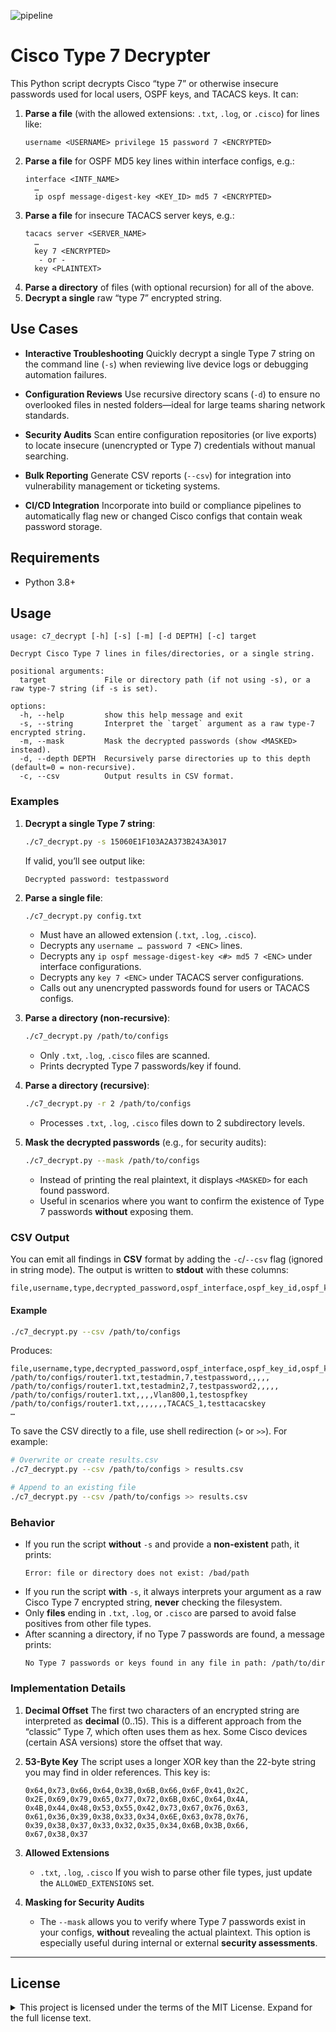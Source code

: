 ![pipeline](https://gitlab.c1engineering.com/dsmiley/c7_decrypt/badges/main/pipeline.svg)

# Cisco Type 7 Decrypter

This Python script decrypts Cisco “type 7” or otherwise insecure passwords used for local users, OSPF keys, and TACACS keys. It can:

1. **Parse a file** (with the allowed extensions: `.txt`, `.log`, or `.cisco`) for lines like:
   ```
   username <USERNAME> privilege 15 password 7 <ENCRYPTED>
   ```
2. **Parse a file** for OSPF MD5 key lines within interface configs, e.g.:
   ```
   interface <INTF_NAME>
     …
     ip ospf message-digest-key <KEY_ID> md5 7 <ENCRYPTED>
   ```
3. **Parse a file** for insecure TACACS server keys, e.g.:
   ```
   tacacs server <SERVER_NAME>
     …
     key 7 <ENCRYPTED>
      - or -
     key <PLAINTEXT>
   ```
4. **Parse a directory** of files (with optional recursion) for all of the above.
5. **Decrypt a single** raw “type 7” encrypted string.

## Use Cases

- **Interactive Troubleshooting**
  Quickly decrypt a single Type 7 string on the command line (`-s`) when reviewing live device logs or debugging automation failures.

- **Configuration Reviews**
  Use recursive directory scans (`-d`) to ensure no overlooked files in nested folders—ideal for large teams sharing network standards.

- **Security Audits**
  Scan entire configuration repositories (or live exports) to locate insecure (unencrypted or Type 7) credentials without manual searching.

- **Bulk Reporting**
  Generate CSV reports (`--csv`) for integration into vulnerability management or ticketing systems.

- **CI/CD Integration**
  Incorporate into build or compliance pipelines to automatically flag new or changed Cisco configs that contain weak password storage.

## Requirements

- Python 3.8+

## Usage

```
usage: c7_decrypt [-h] [-s] [-m] [-d DEPTH] [-c] target

Decrypt Cisco Type 7 lines in files/directories, or a single string.

positional arguments:
  target             File or directory path (if not using -s), or a raw type-7 string (if -s is set).

options:
  -h, --help         show this help message and exit
  -s, --string       Interpret the `target` argument as a raw type-7 encrypted string.
  -m, --mask         Mask the decrypted passwords (show <MASKED> instead).
  -d, --depth DEPTH  Recursively parse directories up to this depth (default=0 = non-recursive).
  -c, --csv          Output results in CSV format.
```

### Examples

1. **Decrypt a single Type 7 string**:
   ```bash
   ./c7_decrypt.py -s 15060E1F103A2A373B243A3017
   ```
   If valid, you’ll see output like:
   ```
   Decrypted password: testpassword
   ```

2. **Parse a single file**:
   ```bash
   ./c7_decrypt.py config.txt
   ```
   - Must have an allowed extension (`.txt`, `.log`, `.cisco`).
   - Decrypts any `username … password 7 <ENC>` lines.
   - Decrypts any `ip ospf message-digest-key <#> md5 7 <ENC>` under interface configurations.
   - Decrypts any `key 7 <ENC>` under TACACS server configurations.
   - Calls out any unencrypted passwords found for users or TACACS configs.

3. **Parse a directory (non-recursive)**:
   ```bash
   ./c7_decrypt.py /path/to/configs
   ```
   - Only `.txt`, `.log`, `.cisco` files are scanned.
   - Prints decrypted Type 7 passwords/key if found.

4. **Parse a directory (recursive)**:
   ```bash
   ./c7_decrypt.py -r 2 /path/to/configs
   ```
   - Processes `.txt`, `.log`, `.cisco` files down to 2 subdirectory levels.

5. **Mask the decrypted passwords** (e.g., for security audits):
   ```bash
   ./c7_decrypt.py --mask /path/to/configs
   ```
   - Instead of printing the real plaintext, it displays `<MASKED>` for each found password.
   - Useful in scenarios where you want to confirm the existence of Type 7 passwords **without** exposing them.

### CSV Output

You can emit all findings in **CSV** format by adding the `-c`/`--csv` flag (ignored in string mode). The output is written to **stdout** with these columns:

```
file,username,type,decrypted_password,ospf_interface,ospf_key_id,ospf_key,tacacs_server,tacacs_key
```

#### Example

```bash
./c7_decrypt.py --csv /path/to/configs
```

Produces:

```
file,username,type,decrypted_password,ospf_interface,ospf_key_id,ospf_key,tacacs_server,tacacs_key
/path/to/configs/router1.txt,testadmin,7,testpassword,,,,,
/path/to/configs/router1.txt,testadmin2,7,testpassword2,,,,,
/path/to/configs/router1.txt,,,,Vlan800,1,testospfkey
/path/to/configs/router1.txt,,,,,,,TACACS_1,testtacacskey
…
```

To save the CSV directly to a file, use shell redirection (`>` or `>>`). For example:

```bash
# Overwrite or create results.csv
./c7_decrypt.py --csv /path/to/configs > results.csv

# Append to an existing file
./c7_decrypt.py --csv /path/to/configs >> results.csv
```

### Behavior

- If you run the script **without** `-s` and provide a **non-existent** path, it prints:
  ```
  Error: file or directory does not exist: /bad/path
  ```
- If you run the script **with** `-s`, it always interprets your argument as a raw Cisco Type 7 encrypted string, **never** checking the filesystem.
- Only **files** ending in `.txt`, `.log`, or `.cisco` are parsed to avoid false positives from other file types.
- After scanning a directory, if no Type 7 passwords are found, a message prints:
  ```
  No Type 7 passwords or keys found in any file in path: /path/to/dir
  ```

### Implementation Details

1. **Decimal Offset**
   The first two characters of an encrypted string are interpreted as **decimal** (0..15). This is a different approach from the “classic” Type 7, which often uses them as hex. Some Cisco devices (certain ASA versions) store the offset that way.

2. **53-Byte Key**
   The script uses a longer XOR key than the 22-byte string you may find in older references. This key is:
   ```
   0x64,0x73,0x66,0x64,0x3B,0x6B,0x66,0x6F,0x41,0x2C,
   0x2E,0x69,0x79,0x65,0x77,0x72,0x6B,0x6C,0x64,0x4A,
   0x4B,0x44,0x48,0x53,0x55,0x42,0x73,0x67,0x76,0x63,
   0x61,0x36,0x39,0x38,0x33,0x34,0x6E,0x63,0x78,0x76,
   0x39,0x38,0x37,0x33,0x32,0x35,0x34,0x6B,0x3B,0x66,
   0x67,0x38,0x37
   ```

3. **Allowed Extensions**
   - `.txt`, `.log`, `.cisco`
   If you wish to parse other file types, just update the `ALLOWED_EXTENSIONS` set.

4. **Masking for Security Audits**
   - The `--mask` allows you to verify where Type 7 passwords exist in your configs, **without** revealing the actual plaintext. This option is especially useful during internal or external **security assessments**.

---

## License

<details>
<summary>This project is licensed under the terms of the MIT License. Expand for the full license text.</summary>

MIT License

Copyright (c) 2025 Derek Smiley

Permission is hereby granted, free of charge, to any person obtaining a copy
of this software and associated documentation files (the "Software"), to deal
in the Software without restriction, including without limitation the rights
to use, copy, modify, merge, publish, distribute, sublicense, and/or sell
copies of the Software, and to permit persons to whom the Software is
furnished to do so, subject to the following conditions:

The above copyright notice and this permission notice shall be included in
all copies or substantial portions of the Software.

THE SOFTWARE IS PROVIDED "AS IS", WITHOUT WARRANTY OF ANY KIND, EXPRESS OR
IMPLIED, INCLUDING BUT NOT LIMITED TO THE WARRANTIES OF MERCHANTABILITY,
FITNESS FOR A PARTICULAR PURPOSE AND NONINFRINGEMENT. IN NO EVENT SHALL THE
AUTHORS OR COPYRIGHT HOLDERS BE LIABLE FOR ANY CLAIM, DAMAGES OR OTHER
LIABILITY, WHETHER IN AN ACTION OF CONTRACT, TORT OR OTHERWISE, ARISING FROM,
OUT OF OR IN CONNECTION WITH THE SOFTWARE OR THE USE OR OTHER DEALINGS IN
THE SOFTWARE.
</details>
